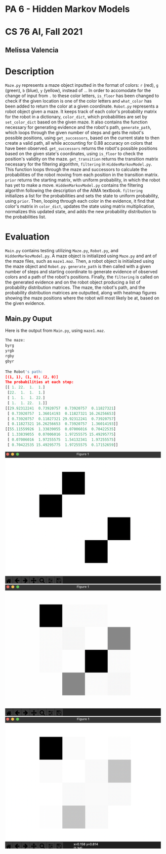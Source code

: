 # PA 6 - Hidden Markov Models
# CS 76 AI, Fall 2021
## Melissa Valencia
# Description
`Maze.py` represents a maze object inputted in the format of colors: `r` (red), `g` (green), `b` (blue), `y` (yellow), instead of `.`. In order to accomodate for the change of input from `.` to these color letters, `is_floor` has been changed to check if the given location is one of the color letters and `what_color` has been added to return the color at a given coordinate. `Robot.py` represents a robot object given a maze. It keeps track of each color's probability matrix for the robot in a dictionary, `color_dict`, which probabilities are set by `set_color_dict` based on the given maze. It also contains the function necessary for generating evidence and the robot's path, `generate_path`, which loops through the given number of steps and gets the robot's possible positions, using `get_successors`, based on the current state to then create a valid path, all while accounting for 0.88 accuracy on colors that have been observed. `get_successors` returns the robot's possible positions based on the given state's coordinates, using `is_floor` to check the position's validity on the maze. `get_transition` returns the transition matrix necessary for the filtering algorithm, `filtering` in `HiddenMarkovModel.py`. This function loops through the maze and successors to calculate the probabilities of the robot moving from each position in the transition matrix. `prior` returns the starting matrix, with uniform probability, in which the robot has yet to make a move. `HiddenMarkovModel.py` contains the filtering algorithm following the description of the AIMA textbook. `filtering` initializes a list for the probabilities and sets the state to uniform probability, using `prior`. Then, looping through each color in the evidence, it find that color's matrix in `color_dict`, updates the state using matrix multiplication, normalizes this updated state, and adds the new probability distribution to the probabilities list.
# Evaluation
`Main.py` contains testing utilizing `Maze.py`, `Robot.py`, and `HiddenMarkovModel.py`. A maze object is initialized using `Maze.py` and ant of the maze files, such as `maze1.maz`. Then, a robot object is initialized using the maze object and `Robot.py`. `generate_path` is then called with a given number of steps and starting coordinate to generate evidence of observed colors and a path of the robot's positions. Finally, the `filtering` is called on the generated evidence and on the robot object producing a list of probability distribution matrices. The maze, the robot's path, and the probability distribution matrices are outputted, along with heatmap figures showing the maze positions where the robot will most likely be at, based on the given evidence.
## Main.py Ouput
Here is the output from `Main.py`, using `maze1.maz`.
```py
The maze:
byrg
yrgb
rgby
gbyr

The Robot's path:
[(1, 1), (1, 0), (2, 0)]
The probabilities at each step:
[[ 1. 22.  1.  1.]
 [22.  1.  1.  1.]
 [ 1.  1.  1. 22.]
 [ 1.  1. 22.  1.]]
[[29.92312241  0.73920757  0.73920757  0.11827321]
 [ 0.73920757  1.36014193  0.11827321 16.26256653]
 [ 0.73920757  0.11827321 29.92312241  0.73920757]
 [ 0.11827321 16.26256653  0.73920757  1.36014193]]
[[55.11559926  1.33839055  0.07006016  0.70422535]
 [ 1.33839055  0.07006016  1.97255575 15.49295775]
 [ 0.07006016  1.97255575  1.54132341  1.97255575]
 [ 0.70422535 15.49295775  1.97255575  0.17152659]]
```
![Probability Distribution Heatmap 1](ProbabilityDistributionHeatmaps/ProbabilityDistribution1.png)
![Probability Distribution Heatmap 2](ProbabilityDistributionHeatmaps/ProbabilityDistribution2.png)
![Probability Distribution Heatmap 3](ProbabilityDistributionHeatmaps/ProbabilityDistribution3.png)


